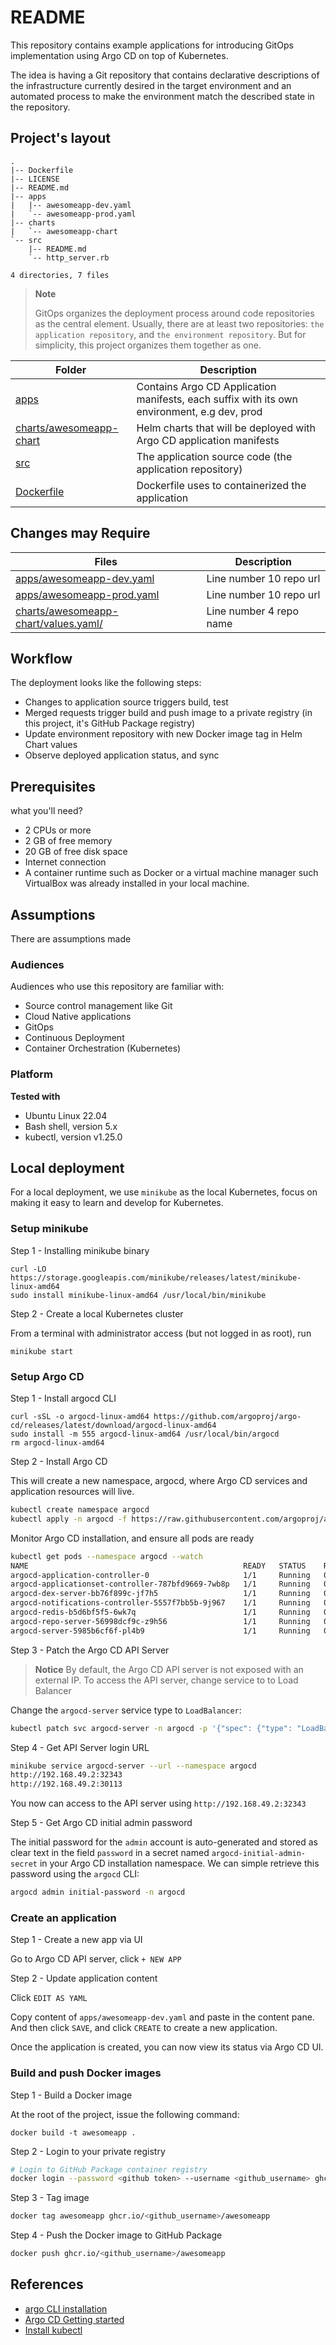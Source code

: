 # README

This repository contains example applications for introducing GitOps implementation using Argo CD on top of Kubernetes.

The idea is having a Git repository that contains declarative descriptions of the infrastructure currently desired in the target environment and an automated process to make the environment match the described state in the repository.

## Project's layout
```
.
|-- Dockerfile
|-- LICENSE
|-- README.md
|-- apps
|   |-- awesomeapp-dev.yaml
|   `-- awesomeapp-prod.yaml
|-- charts
|   `-- awesomeapp-chart
`-- src
    |-- README.md
    `-- http_server.rb

4 directories, 7 files
```
> **Note**
>
> GitOps organizes the deployment process around code repositories as the central element. Usually, there are at least two repositories: `the application repository`, and `the environment repository`. But for simplicity, this project organizes them together as one.

| Folder | Description |
|--------|-------------|
| [apps](apps/) | Contains Argo CD Application manifests, each suffix with its own environment, e.g dev, prod|
| [charts/awesomeapp-chart](charts/awesomeapp-chart/) | Helm charts that will be deployed with Argo CD application manifests|
| [src](src/) | The application source code (the application repository)|
| [Dockerfile](Dockerfile) | Dockerfile uses to containerized the application |

## Changes may Require

| Files  | Description |
|--------|-------------|
| [apps/awesomeapp-dev.yaml](apps/awesomeapp-dev.yaml) | Line number 10 repo url
| [apps/awesomeapp-prod.yaml](apps/awesomeapp-prod.yaml) | Line number 10 repo url
| [charts/awesomeapp-chart/values.yaml/](charts/awesomeapp-chart/values.yaml) | Line number 4 repo name 



## Workflow

The deployment looks like the following steps:

- Changes to application source triggers build, test
- Merged requests trigger build and push image to a private registry (in this project, it's GitHub Package registry)
- Update environment repository with new Docker image tag in Helm Chart values
- Observe deployed application status, and sync

## Prerequisites

what you'll need?

- 2 CPUs or more
- 2 GB of free memory
- 20 GB of free disk space
- Internet connection
- A container runtime such as Docker or a virtual machine manager such VirtualBox was already installed in your local machine.

## Assumptions

There are assumptions made

### Audiences
Audiences who use this repository are familiar with:
- Source control management like Git
- Cloud Native applications
- GitOps
- Continuous Deployment
- Container Orchestration (Kubernetes)

### Platform
**Tested with**
- Ubuntu Linux 22.04
- Bash shell, version 5.x
- kubectl, version v1.25.0

## Local deployment

For a local deployment, we use `minikube` as the local Kubernetes, focus on making it easy to learn and develop for Kubernetes.

### Setup minikube

Step 1 - Installing minikube binary

```
curl -LO https://storage.googleapis.com/minikube/releases/latest/minikube-linux-amd64
sudo install minikube-linux-amd64 /usr/local/bin/minikube
```

Step 2 - Create a local Kubernetes cluster

From a terminal with administrator access (but not logged in as root), run

```
minikube start
```

### Setup Argo CD

Step 1 - Install argocd CLI

```
curl -sSL -o argocd-linux-amd64 https://github.com/argoproj/argo-cd/releases/latest/download/argocd-linux-amd64
sudo install -m 555 argocd-linux-amd64 /usr/local/bin/argocd
rm argocd-linux-amd64
```

Step 2 - Install Argo CD

This will create a new namespace, argocd, where Argo CD services and application resources will live.

```bash
kubectl create namespace argocd
kubectl apply -n argocd -f https://raw.githubusercontent.com/argoproj/argo-cd/stable/manifests/install.yaml
```

Monitor Argo CD installation, and ensure all pods are ready

```bash
kubectl get pods --namespace argocd --watch
NAME                                                READY   STATUS    RESTARTS   AGE
argocd-application-controller-0                     1/1     Running   0          3m49s
argocd-applicationset-controller-787bfd9669-7wb8p   1/1     Running   0          3m49s
argocd-dex-server-bb76f899c-jf7h5                   1/1     Running   0          3m49s
argocd-notifications-controller-5557f7bb5b-9j967    1/1     Running   0          3m49s
argocd-redis-b5d6bf5f5-6wk7q                        1/1     Running   0          3m49s
argocd-repo-server-56998dcf9c-z9h56                 1/1     Running   0          3m49s
argocd-server-5985b6cf6f-pl4b9                      1/1     Running   0          3m49s
```

Step 3 - Patch the Argo CD API Server

> **Notice**
> By default, the Argo CD API server is not exposed with an external IP. To access the API server, change service to to Load Balancer

Change the `argocd-server` service type to `LoadBalancer`:

```bash
kubectl patch svc argocd-server -n argocd -p '{"spec": {"type": "LoadBalancer"}}'
```

Step 4 - Get API Server login URL

```bash
minikube service argocd-server --url --namespace argocd
http://192.168.49.2:32343
http://192.168.49.2:30113
```

You now can access to the API server using `http://192.168.49.2:32343`

Step 5 - Get Argo CD initial admin password

The initial password for the `admin` account is auto-generated and stored as clear text in the field `password` in a secret named `argocd-initial-admin-secret` in your Argo CD installation namespace. We can simple retrieve this password using the `argocd` CLI:

```bash
argocd admin initial-password -n argocd
```

### Create an application

Step 1 - Create a new app via UI

Go to Argo CD API server, click `+ NEW APP`

Step 2 - Update application content

Click `EDIT AS YAML`

Copy content of `apps/awesomeapp-dev.yaml` and paste in the content pane. And then click `SAVE`, and click `CREATE` to create a new application.

Once the application is created, you can now view its status via Argo CD UI.

### Build and push Docker images

Step 1 - Build a Docker image

At the root of the project, issue the following command:

```
docker build -t awesomeapp .
```

Step 2 - Login to your private registry

```bash
# Login to GitHub Package container registry
docker login --password <github token> --username <github_username> ghcr.io
```

Step 3 - Tag image

```bash
docker tag awesomeapp ghcr.io/<github_username>/awesomeapp
```

Step 4 - Push the Docker image to GitHub Package
```bash
docker push ghcr.io/<github_username>/awesomeapp
```
## References

- [argo CLI installation](https://argo-cd.readthedocs.io/en/stable/cli_installation/)
- [Argo CD Getting started](https://argo-cd.readthedocs.io/en/stable/getting_started/)
- [Install kubectl](https://kubernetes.io/docs/tasks/tools/)

